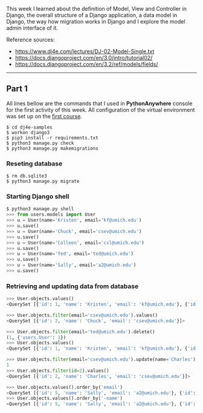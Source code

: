 This week I learned about the definition of Model, View and Controller in Django, the overall structure of a Django application, a data model in Django, the way how migration works in Django and I explore the model admin interface of it.

Reference sources:

- https://www.dj4e.com/lectures/DJ-02-Model-Single.txt
- https://docs.djangoproject.com/en/3.0/intro/tutorial02/
- https://docs.djangoproject.com/en/3.2/ref/models/fields/

---

## Part 1

All lines bellow are the commands that I used in **PythonAnywhere** console for the first activity of this week. All configuration of the virtual environment was set up on the [first course](https://github.com/GabrielReira/Django-for-Everybody-UM/tree/main/Web%20Application%20Technologies%20and%20Django).

```console
$ cd dj4e-samples
$ workon django3
$ pip3 install -r requirements.txt
$ python3 manage.py check
$ python3 manage.py makemigrations
```

### Reseting database

```console
$ rm db.sqlite3
$ python3 manage.py migrate
```

### Starting Django shell

```py
$ python3 manage.py shell
>>> from users.models import User
>>> u = User(name='Kristen', email='kf@umich.edu')
>>> u.save()
>>> u = User(name='Chuck', email='csev@umich.edu')
>>> u.save()
>>> u = User(name='Colleen', email='cvl@umich.edu')
>>> u.save()
>>> u = User(name='Ted', email='ted@umich.edu')
>>> u.save()
>>> u = User(name='Sally', email='a2@umich.edu')
>>> u.save()
```

### Retrieving and updating data from database

```py
>>> User.objects.values()
<QuerySet [{'id': 1, 'name': 'Kristen', 'email': 'kf@umich.edu'}, {'id': 2, 'name': 'Chuck', 'email': 'csev@umich.edu'}, {'id': 3, 'name': 'Colleen', 'email': 'cvl@umich.edu'}, {'id': 4, 'name': 'Ted', 'email': 'ted@umich.edu'}, {'id': 5, 'name': 'Sally', 'email': 'a2@umich.edu'}]>

>>> User.objects.filter(email='csev@umich.edu').values()
<QuerySet [{'id': 2, 'name': 'Chuck', 'email': 'csev@umich.edu'}]>

>>> User.objects.filter(email='ted@umich.edu').delete()
(1, {'users.User': 1})
>>> User.objects.values()
<QuerySet [{'id': 1, 'name': 'Kristen', 'email': 'kf@umich.edu'}, {'id': 2, 'name': 'Chuck', 'email': 'csev@umich.edu'}, {'id': 3, 'name': 'Colleen', 'email': 'cvl@umich.edu'}, {'id': 5, 'name': 'Sally', 'email': 'a2@umich.edu'}]>

>>> User.objects.filter(email='csev@umich.edu').update(name='Charles')
1
>>> User.objects.filter(id=2).values()
<QuerySet [{'id': 2, 'name': 'Charles', 'email': 'csev@umich.edu'}]>

>>> User.objects.values().order_by('email')
<QuerySet [{'id': 5, 'name': 'Sally', 'email': 'a2@umich.edu'}, {'id': 2, 'name': 'Charles', 'email': 'csev@umich.edu'}, {'id': 3, 'name': 'Colleen', 'email': 'cvl@umich.edu'}, {'id': 1, 'name': 'Kristen', 'email': 'kf@umich.edu'}]>
>>> User.objects.values().order_by('-name')
<QuerySet [{'id': 5, 'name': 'Sally', 'email': 'a2@umich.edu'}, {'id': 1, 'name': 'Kristen', 'email': 'kf@umich.edu'}, {'id': 3, 'name': 'Colleen', 'email': 'cvl@umich.edu'}, {'id': 2, 'name': 'Charles', 'email': 'csev@umich.edu'}]>
```
